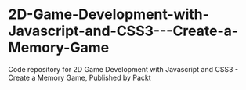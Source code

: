 # 2D-Game-Development-with-Javascript-and-CSS3---Create-a-Memory-Game
Code repository for 2D Game Development with Javascript and CSS3 - Create a Memory Game, Published by Packt
